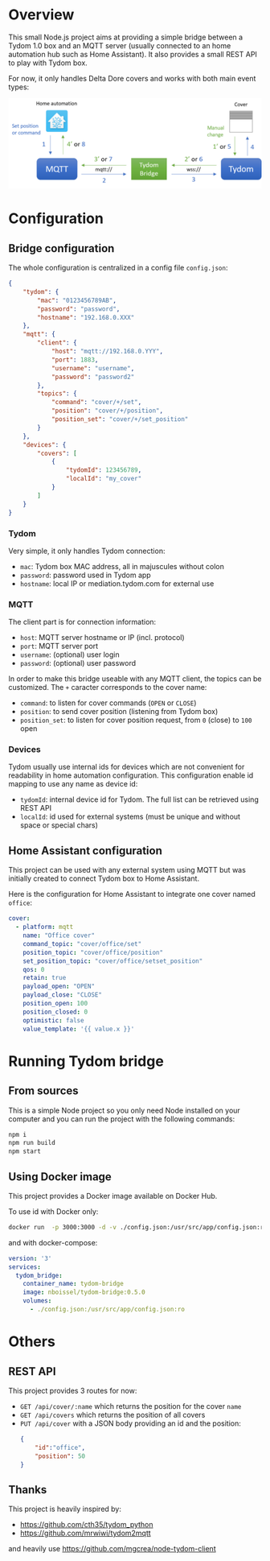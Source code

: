 # Overview

This small Node.js project aims at providing a simple bridge between a Tydom 1.0 box and an MQTT server (usually connected to an home automation hub such as Home Assistant).
It also provides a small REST API to play with Tydom box.

For now, it only handles Delta Dore covers and works with both main event types:

![Events types](doc/tydom-bridge_schema.png "Logo Title Text 1")



# Configuration

## Bridge configuration

The whole configuration is centralized in a config file `config.json`:
```json
{
	"tydom": {
		"mac": "0123456789AB",
		"password": "password",
		"hostname": "192.168.0.XXX"
	},
	"mqtt": {
		"client": {
			"host": "mqtt://192.168.0.YYY",
			"port": 1883,
			"username": "username",
			"password": "password2"
		},
		"topics": {
			"command": "cover/+/set",
			"position": "cover/+/position",
			"position_set": "cover/+/set_position"
		}
	},
	"devices": {
		"covers": [
			{
				"tydomId": 123456789,
				"localId": "my_cover"
			}
		]
	}
}
```

### Tydom 
Very simple, it only handles Tydom connection:
- `mac`: Tydom box MAC address, all in majuscules without colon
- `password`: password used in Tydom app
- `hostname`: local IP or mediation.tydom.com for external use

### MQTT
The client part is for connection information:
- `host`: MQTT server hostname or IP (incl. protocol)
- `port`: MQTT server port
- `username`: (optional) user login
- `password`: (optional) user password

In order to make this bridge useable with any MQTT client, the topics can be customized. The `+` caracter corresponds to the cover name:
- `command`: to listen for cover commands (`OPEN` or `CLOSE`) 
- `position`: to send cover position (listening from Tydom box)
- `position_set`: to listen for cover position request, from `0` (close) to `100` open

### Devices
Tydom usually use internal ids for devices which are not convenient for readability in home automation configuration. This configuration enable id mapping to use any name as device id:
- `tydomId`: internal device id for Tydom. The full list can be retrieved using REST API
- `localId`: id used for external systems (must be unique and without space or special chars) 


## Home Assistant configuration

This project can be used with any external system using MQTT but was initially created to connect Tydom box to Home Assistant.

Here is the configuration for Home Assistant to integrate one cover named `office`:
```yaml
cover:
  - platform: mqtt
    name: "Office cover"
    command_topic: "cover/office/set"
    position_topic: "cover/office/position"
    set_position_topic: "cover/office/setset_position"
    qos: 0
    retain: true
    payload_open: "OPEN"
    payload_close: "CLOSE"
    position_open: 100
    position_closed: 0
    optimistic: false
    value_template: '{{ value.x }}'
``` 

# Running Tydom bridge

## From sources

This is a simple Node project so you only need Node installed on your computer and you can run the project with the following commands:
```bash
npm i
npm run build
npm start
```

## Using Docker image

This project provides a Docker image available on Docker Hub.

To use id with Docker only:
```bash
docker run  -p 3000:3000 -d -v ./config.json:/usr/src/app/config.json:ro --name tydom-bridge nboissel/tydom-bridge:<version>
```

and with docker-compose:
```yaml
version: '3'
services:
  tydom_bridge:
    container_name: tydom-bridge
    image: nboissel/tydom-bridge:0.5.0
    volumes:
      - ./config.json:/usr/src/app/config.json:ro
```

# Others

## REST API

This project provides 3 routes for now:
- `GET /api/cover/:name` which returns the position for the cover `name`
- `GET /api/covers` which returns the position of all covers
- `PUT /api/cover` with a JSON body providing an id and the position:
	```json
	{
		"id":"office",
		"position": 50
	}
	``` 


## Thanks

This project is heavily inspired by:
- https://github.com/cth35/tydom_python
- https://github.com/mrwiwi/tydom2mqtt

and heavily use https://github.com/mgcrea/node-tydom-client